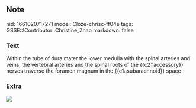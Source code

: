 ## Note
nid: 1661020717271
model: Cloze-chrisc-ff04e
tags: GSSE::!Contributor::Christine_Zhao
markdown: false

### Text
<div>
  <div>
    <div>
      <div>
        Within the tube of dura mater the lower medulla with the
        spinal arteries and veins, the vertebral arteries and the
        spinal roots of the {{c2::accessory}} nerves traverse the
        foramen magnum in the {{c1::subarachnoid}} space
      </div>
    </div>
  </div>
</div>

### Extra
<img src="paste-4f9d5d88a4de33ac5fa9053584872be69171bd2d.jpg">
